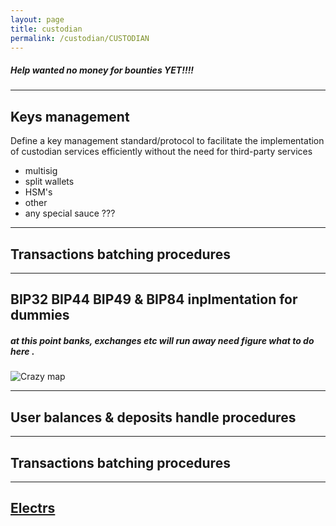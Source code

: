 ```yaml
---
layout: page
title: custodian 
permalink: /custodian/CUSTODIAN
---
```

##### Help wanted no money for bounties YET!!!!


***
## Keys management

Define a key management standard/protocol to facilitate the implementation of custodian services efficiently without the need for third-party services

- multisig 
- split wallets
- HSM's
- other
- any special sauce ??? 


***
## Transactions batching procedures

***
## BIP32 BIP44 BIP49 & BIP84 inplmentation for dummies 

##### at this point banks, exchanges etc will run away need figure what to do here .

 <img class="" alt="Crazy map" src="{{ site.url }}/images/crazy_map.jpg" />

***
## User balances & deposits handle procedures 

***
## Transactions batching procedures

***
## [Electrs](https://github.com/Blockstream/electrs)
